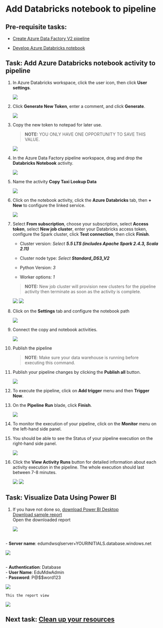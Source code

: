 # Add Databricks notebook to pipeline

## Pre-requisite tasks: 
 
 - [Create Azure Data Factory V2 pipeline](copy-file-into-adls-gen2.md)

 - [Develop Azure Databricks notebook](../azure-databricks/develop-databricks-notebook.md)

## Task: Add Azure Databricks notebook activity to pipeline

1. In Azure Databricks workspace, click the user icon, then click **User settings**.

    ![](media/pipeline/14.png)

1. Click **Generate New Token**, enter a comment, and click **Generate**.

    ![](media/pipeline/15.png)

1. Copy the new token to notepad for later use.

    > **NOTE:** YOU ONLY HAVE ONE OPPORTUNITY TO SAVE THIS VALUE.

    ![](media/pipeline/16.png)

1. In the Azure Data Factory pipeline workspace, drag and drop the **Databricks Notebook** activity.

    ![](media/pipeline/17.png)

1. Name the activity **Copy Taxi Lookup Data** 
   
	![](media/pipeline/databricks-name.png)

1. Click on the notebook activity, click the **Azure Databricks** tab, then **+ New** to configure the linked service.

    ![](media/pipeline/18.png)

1. Select **From subscription**, choose your subscription, select **Access token**, select **New job cluster**, enter your Databricks access token, configure the Spark cluster, click **Test connection**, then click **Finish**. 

    - Cluster version: *Select **5.5 LTS (includes Apache Spark 2.4.3, Scala 2.11)***
    
    - Cluster node type: *Select **Standard_DS3_V2***
    
    - Python Version: *3*
    
    - Worker options: *1*

    > **NOTE:** New job cluster will provision new clusters for the pipeline activity then terminate as soon as the activity is complete.

    ![](media/pipeline/19.png)
    ![](media/pipeline/19a.png)

1. Click on the **Settings** tab and configure the notebook path

    ![](media/pipeline/20.png)

1. Connect the copy and notebook activities.

    ![](media/pipeline/21.png)

1. Publish the pipeline

    > **NOTE**: Make sure your data warehouse is running before executing this command.

1.	Publish your pipeline changes by clicking the **Publish all** button.

    ![](./Media/Lab2-Image33.png)

1.	To execute the pipeline, click on **Add trigger** menu and then **Trigger Now**.
1.	On the **Pipeline Run** blade, click **Finish**.

    ![](./Media/Lab2-Image34.png)

1.	To monitor the execution of your pipeline, click on the **Monitor** menu on the left-hand side panel.
1.	You should be able to see the Status of your pipeline execution on the right-hand side panel.

    ![](./Media/Lab2-Image35.png)

1.	Click the **View Activity Runs** button for detailed information about each activity execution in the pipeline. The whole execution should last between 7-8 minutes.

    ![](./Media/Lab2-Image36.png)
    ![](./Media/Lab2-Image37.png)


## Task: Visualize Data Using Power BI    
 1.  If you have not done so, [download Power BI Desktop]
   <br> <a href="https://github.com/Microsoft-USEduAzure/workshops/blob/master/modern-data-warehouse/azure-data-factory-v2/media/PowerBi/MDWDataVisualization.pbit/" download> Download sample report </a>
   <br> Open the downloaded report

	 ![](media/powerbi/open-report.png)

   <br> - **Server name**: edumdwsqlserver+YOURINITIALS.database.windows.net

![](media/powerbi/enter-server-name.png)

   <br> - **Authentication**: Database
   <br> - **User Name**: EduMdwAdmin
   <br> - **Password**: P@$$word123

![](media/powerbi/enter-credentials.png)

    This the report view

   ![](media/powerbi/report-view.png)  

## Next task: [Clean up your resources](../cleanup/readme.md)

[download Power BI Desktop]:https://www.microsoft.com/en-us/download/details.aspx?id=45331

